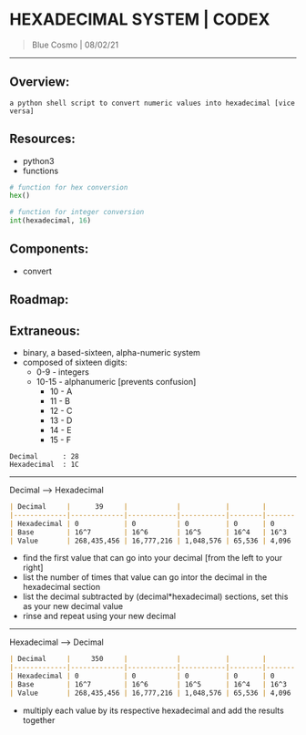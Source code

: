 # HEXADECIMAL SYSTEM | CODEX
> Blue Cosmo | 08/02/21
---

## Overview:
```
a python shell script to convert numeric values into hexadecimal [vice versa]
```

## Resources:
- python3
- functions
```python
# function for hex conversion
hex()

# function for integer conversion
int(hexadecimal, 16)
```
## Components:
- convert

## Roadmap:

## Extraneous:
- binary, a based-sixteen, alpha-numeric system
- composed of sixteen digits:
	- 0-9 - integers
	- 10-15 - alphanumeric [prevents confusion] 
		- 10 - A
		- 11 - B
		- 12 - C
		- 13 - D
		- 14 - E
		- 15 - F
```
Decimal      : 28
Hexadecimal  : 1C
```
---
Decimal --> Hexadecimal
```markdown
| Decimal     |      39     |            |           |        |       |      | 7    | 0    |
|-------------|-------------|------------|-----------|--------|-------|------|------|------|
| Hexadecimal | 0           | 0          | 0         | 0      | 0     | 0    | 2    | 7    |
| Base        | 16^7        | 16^6       | 16^5      | 16^4   | 16^3  | 16^2 | 16^1 | 16^0 |
| Value       | 268,435,456 | 16,777,216 | 1,048,576 | 65,536 | 4,096 | 256  | 16   | 1    |
```
-   find the first value that can go into your decimal [from the left to your right] 
-   list the number of times that value can go intor the decimal in the hexadecimal section
-   list the decimal subtracted by (decimal\*hexadecimal) sections, set this as your new decimal value 
-   rinse and repeat using your new decimal
---
Hexadecimal --> Decimal
```markdown
| Decimal     |     350     |            |           |        |       | 256  | 80   | 14   |
|-------------|-------------|------------|-----------|--------|-------|------|------|------|
| Hexadecimal | 0           | 0          | 0         | 0      | 0     | 1    | 5    | E    |
| Base        | 16^7        | 16^6       | 16^5      | 16^4   | 16^3  | 16^2 | 16^1 | 16^0 |
| Value       | 268,435,456 | 16,777,216 | 1,048,576 | 65,536 | 4,096 | 256  | 16   | 1    |
```
- multiply each value by its respective hexadecimal and add the results together